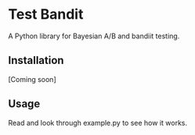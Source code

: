 # Test Bandit

A Python library for Bayesian A/B and bandiit testing.

## Installation

[Coming soon]

## Usage

Read and look through example.py to see how it works.
